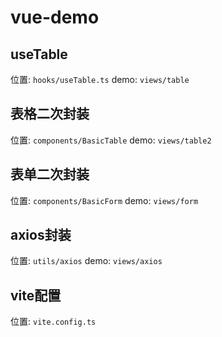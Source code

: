 # vue-demo

## useTable
位置: `hooks/useTable.ts`
demo: `views/table`

## 表格二次封装
位置: `components/BasicTable`
demo: `views/table2`

## 表单二次封装
位置: `components/BasicForm`
demo: `views/form`

## axios封装
位置: `utils/axios`
demo: `views/axios`

## vite配置
位置: `vite.config.ts`